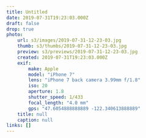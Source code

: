 ```yaml
---
title: Untitled
date: 2019-07-31T19:23:03.000Z
draft: false
drop: true
photo:
    url: s3/images/2019-07-31-12-23-03.jpg
    thumb: s3/thumbs/2019-07-31-12-23-03.jpg
    preview: s3/previews/2019-07-31-12-23-03.jpg
    created: 2019-07-31T19:23:03.000Z
    exif:
        make: Apple
        model: "iPhone 7"
        lens: "iPhone 7 back camera 3.99mm f/1.8"
        iso: 20
        aperture: 1.8
        shutter_speed: 1/433
        focal_length: "4.0 mm"
        gps: "47.6054888888889 -122.340613888889"
    title: null
    caption: null
links: []
---
```

